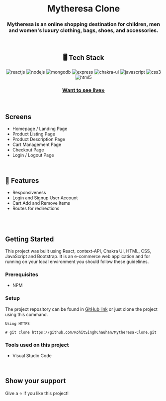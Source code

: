 <h1 align="center">Mytheresa Clone</h1>

<h3 align="center">Mytheresa is an online shopping destination for children, men and women's luxury clothing, bags, shoes, and accessories.</h3>

<br />

<h2 align="center">🖥️ Tech Stack</h2>

<p align="center">
  <img src="https://img.shields.io/badge/React-20232A?style=for-the-badge&logo=react&logoColor=61DAFB" alt="reactjs" />
  <img src="https://img.shields.io/badge/node.js-6DA55F?style=for-the-badge&logo=node.js&logoColor=white" alt="nodejs" />
  <img src="https://img.shields.io/badge/MongoDB-%234ea94b.svg?style=for-the-badge&logo=mongodb&logoColor=white" alt="mongodb" />
  <img src="https://img.shields.io/badge/express.js-%23404d59.svg?style=for-the-badge&logo=express&logoColor=%2361DAFB" alt="express" />
  <img src="https://img.shields.io/badge/Chakra%20UI-3bc7bd?style=for-the-badge&logo=chakraui&logoColor=white" alt="chakra-ui" />
  <img src="https://img.shields.io/badge/JavaScript-323330?style=for-the-badge&logo=javascript&logoColor=F7DF1E" alt="javascript" />
  <img src="https://img.shields.io/badge/CSS3-1572B6?style=for-the-badge&logo=css3&logoColor=white" alt="css3" />
  <img src="https://img.shields.io/badge/HTML5-E34F26?style=for-the-badge&logo=html5&logoColor=white" alt="html5" />
</p>

<h3 align="center"><a href="https://mytheresa-clone-zeta.vercel.app/"><strong>Want to see live»</strong></a></h3>

<br />

## Screens 
- Homepage / Landing Page
- Product Listing Page 
- Product Description Page
- Cart Management Page
- Checkout Page
- Login / Logout Page
 


<br />


## 🚀 Features
- Responsiveness
- Login and Signup User Account
- Cart Add and Remove Items 
- Routes for redirections 
 

<br />
 

<br />
 
## Getting Started

This project was built using React, context-API, Chakra UI, HTML, CSS, JavaScript and Bootstrap. It is an e-commerce web application and for running on your local environment you should follow these guidelines.

### Prerequisites
- NPM

### Setup


The project repository can be found in [GitHub link](https://github.com/RohitSinghChauhan/Mytheresa-Clone) or just clone the project using this command.


```
Using HTTPS

# git clone https://github.com/RohitSinghChauhan/Mytheresa-Clone.git
```

### Tools used on this project

- Visual Studio Code  
 

<br />




## Show your support

Give a ⭐️ if you like this project!
